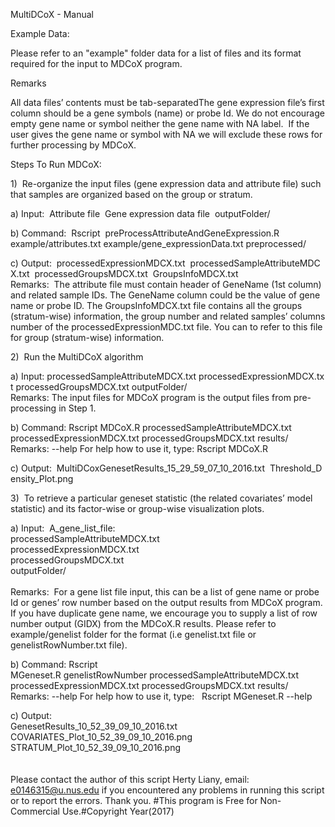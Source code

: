 MultiDCoX - Manual

Example Data:

Please refer to an "example" folder data for a list of files and its format required for the input to MDCoX program.

Remarks

All data files’ contents must be tab-separatedThe gene expression file’s first column should be a gene symbols (name) or probe Id. We do not encourage empty gene name or symbol neither the gene name with NA label.  If the user gives the gene name or symbol with NA we will exclude these rows for further processing by MDCoX.

Steps To Run MDCoX:

1)  Re-organize the input files (gene expression data and attribute file) such that samples are organized based on the group or stratum.

a) Input:  Attribute file  Gene expression data file  outputFolder/

b) Command:  Rscript  preProcessAttributeAndGeneExpression.R example/attributes.txt example/gene_expressionData.txt preprocessed/

c) Output:  processedExpressionMDCX.txt  processedSampleAttributeMDCX.txt  processedGroupsMDCX.txt  GroupsInfoMDCX.txt
<br />Remarks:  The attribute file must contain header of GeneName (1st column) and related sample IDs. The GeneName column could be the value of gene name or probe ID. The GroupsInfoMDCX.txt file contains all the groups (stratum-wise) information, the group number and related samples’ columns number of the processedExpressionMDC.txt file. You can to refer to this file for group (stratum-wise) information.

2)  Run the MultiDCoX algorithm

a) Input: processedSampleAttributeMDCX.txt processedExpressionMDCX.txt processedGroupsMDCX.txt outputFolder/
<br />Remarks: The input files for MDCoX program is the output files from pre-processing in Step 1.

b) Command: Rscript MDCoX.R processedSampleAttributeMDCX.txt processedExpressionMDCX.txt processedGroupsMDCX.txt results/ 
<br />Remarks:  --help For help how to use it, type: Rscript MDCoX.R

c) Output:  MultiDCoxGenesetResults_15_29_59_07_10_2016.txt  Threshold_Density_Plot.png

3)  To retrieve a particular geneset statistic (the related covariates’ model statistic) and its factor-wise or group-wise visualization plots.

a) Input:  A_gene_list_file:<br />
processedSampleAttributeMDCX.txt <br />
processedExpressionMDCX.txt<br />
processedGroupsMDCX.txt <br />
outputFolder/
<br /><br />Remarks:  For a gene list file input, this can be a list of gene name or probe Id or genes’ row number based on the output results from MDCoX program. If you have duplicate gene name, we encourage you to supply a list of row number output (GIDX) from the MDCoX.R results. Please refer to example/genelist folder for the format (i.e genelist.txt file or genelistRowNumber.txt file).

b) Command: Rscript MGeneset.R genelistRowNumber processedSampleAttributeMDCX.txt processedExpressionMDCX.txt processedGroupsMDCX.txt results/
<br />Remarks:  --help For help how to use it, type:   Rscript MGeneset.R --help

c) Output:  <br />
GenesetResults_10_52_39_09_10_2016.txt  <br />
COVARIATES_Plot_10_52_39_09_10_2016.png  <br />
STRATUM_Plot_10_52_39_09_10_2016.png
<br />
<br />
<br />
Please contact the author of this script Herty Liany, email: e0146315@u.nus.edu if you encountered any problems in running this script or to report the errors. Thank you.
#This program is Free for Non-Commercial Use.#Copyright Year(2017)
